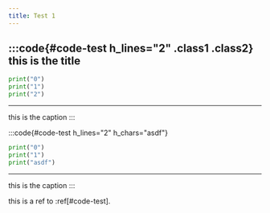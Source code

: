 ```yaml
---
title: Test 1
---
```


:::code{#code-test h_lines="2" .class1 .class2}
this is the title
---
```python
print("0")
print("1")
print("2")
```
---
this is the caption
:::

:::code{#code-test h_lines="2" h_chars="asdf"}
```python
print("0")
print("1")
print("asdf")
```
---
this is the caption
:::

this is a ref to :ref[#code-test].